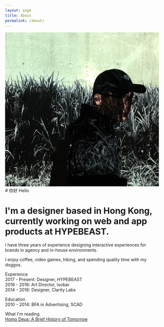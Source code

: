```yaml
---
layout: page
title: About
permalink: /about/
---
```

<div class="col-wrapper">
<div class="col col-3">
	<img src="/assets/pp.jpg">
</div>

<div class="col col-3" markdown="1">
# 你好 Hello

# I'm a designer based in Hong Kong, currently working on web and app products at HYPEBEAST.

I have three years of experience designing interactive experiences for brands in agency and in-house environments.

I enjoy coffee, video games, hiking, and spending quality time with my doggos.

Experience  
2017 - Present: Designer, HYPEBEAST  
2016 - 2016: Art Director, Isobar  
2014 - 2016: Designer, Clarity Labs

Education  
2010 - 2014: BFA in Advertising, SCAD

What I'm reading  
<a href="https://www.amazon.com/Homo-Deus-Brief-History-Tomorrow-ebook/dp/B019CGXTP0" target="_blank">Homo Deus: A Brief History of Tomorrow</a>

</div>
</div>